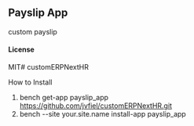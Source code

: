 ## Payslip App

custom payslip

#### License

MIT# customERPNextHR

How to Install

1. bench get-app payslip_app https://github.com/jvfiel/customERPNextHR.git
2. bench --site your.site.name install-app payslip_app